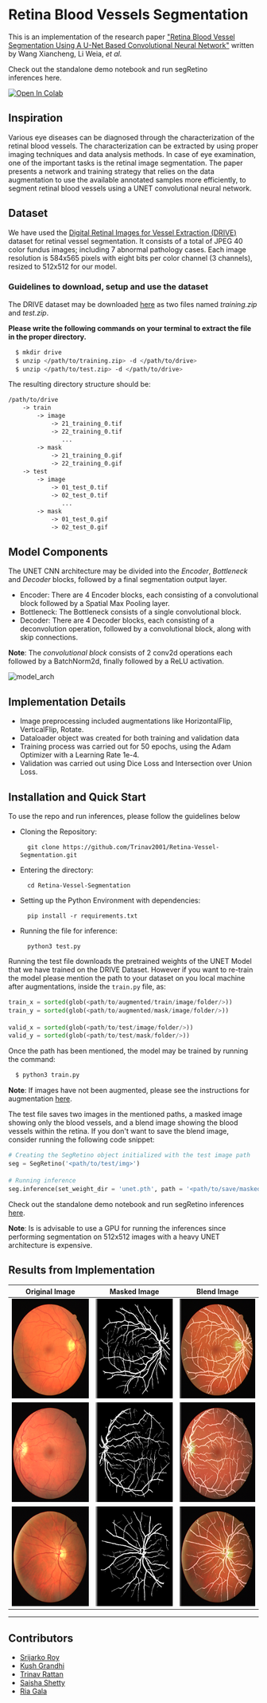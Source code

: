 # Retina Blood Vessels Segmentation
This is an implementation of the research paper <a href = "https://researchbank.swinburne.edu.au/file/fce08160-bebd-44ff-b445-6f3d84089ab2/1/2018-xianchneng-retina_blood_vessel.pdf">"Retina Blood Vessel Segmentation Using A U-Net Based Convolutional Neural Network"</a> written by Wang Xiancheng, Li Weia, *et al.*


Check out the standalone demo notebook and run segRetino inferences here.

[![Open In Colab](https://colab.research.google.com/assets/colab-badge.svg)](https://colab.research.google.com/github/srijarkoroy/segRetino/blob/main/demo/seg_retino_demo.ipynb#scrollTo=nM5uNK83IS-S)


## Inspiration
Various eye diseases can be diagnosed through the characterization of the retinal blood vessels. The characterization can be extracted by using proper imaging techniques and data analysis methods. In case of eye examination, one of the important tasks is the retinal image segmentation. The paper presents a network and training strategy that relies on the data augmentation to use the available annotated samples more efficiently, to segment retinal blood vessels using a UNET convolutional neural network.

## Dataset
We have used the <a href = "https://drive.grand-challenge.org/">Digital Retinal Images for Vessel Extraction (DRIVE)</a> dataset for retinal vessel segmentation.
It consists of a total of JPEG 40 color fundus images; including 7 abnormal pathology cases. Each image resolution is 584x565 pixels with eight bits per color channel (3 channels), resized to 512x512 for our model.  

### Guidelines to download, setup and use the dataset
The DRIVE dataset may be downloaded <a href = "https://drive.google.com/drive/folders/13-zz_Gtxo1oe7Vu3P2ZO9FocZrhXlts5?usp=sharing">here</a> as two files named *training.zip* and *test.zip*. 

**Please write the following commands on your terminal to extract the file in the proper directory.**
```bash
  $ mkdir drive
  $ unzip </path/to/training.zip> -d </path/to/drive>
  $ unzip </path/to/test.zip> -d </path/to/drive>
```
The resulting directory structure should be:
```
/path/to/drive
    -> train
        -> image
            -> 21_training_0.tif
            -> 22_training_0.tif
               ...
        -> mask
            -> 21_training_0.gif
            -> 22_training_0.gif
    -> test
        -> image
            -> 01_test_0.tif
            -> 02_test_0.tif
               ...
        -> mask
            -> 01_test_0.gif
            -> 02_test_0.gif
```

## Model Components
The UNET CNN architecture may be divided into the *Encoder*, *Bottleneck* and *Decoder* blocks, followed by a final segmentation output layer. 

- Encoder: There are 4 Encoder blocks, each consisting of a convolutional block followed by a Spatial Max Pooling layer. 
- Bottleneck: The Bottleneck consists of a single convolutional block.
- Decoder: There are 4 Decoder blocks, each consisting of a deconvolution operation, followed by a convolutional block, along with skip connections.

**Note**: The *convolutional block* consists of 2 conv2d operations each followed by a BatchNorm2d, finally followed by a ReLU activation.

![model_arch](https://user-images.githubusercontent.com/66861243/133101290-eff181eb-bd9b-47cd-94b7-493d5c113dc0.png)

## Implementation Details
- Image preprocessing included augmentations like HorizontalFlip, VerticalFlip, Rotate.
- Dataloader object was created for both training and validation data
- Training process was carried out for 50 epochs, using the Adam Optimizer with a Learning Rate 1e-4.
- Validation was carried out using Dice Loss and Intersection over Union Loss. 

## Installation and Quick Start
To use the repo and run inferences, please follow the guidelines below

- Cloning the Repository: 

        git clone https://github.com/Trinav2001/Retina-Vessel-Segmentation.git
        
- Entering the directory: 

        cd Retina-Vessel-Segmentation
        
- Setting up the Python Environment with dependencies:

        pip install -r requirements.txt

- Running the file for inference:

        python3 test.py
        
Running the test file downloads the pretrained weights of the UNET Model that we have trained on the DRIVE Dataset. However if you want to re-train the model please mention the path to your dataset on you local machine after augmentations, inside the ```train.py``` file, as:

```python
train_x = sorted(glob(<path/to/augmented/train/image/folder/>))
train_y = sorted(glob(<path/to/augmented/mask/image/folder/>))

valid_x = sorted(glob(<path/to/test/image/folder/>))
valid_y = sorted(glob(<path/to/test/mask/folder/>))
```
Once the path has been mentioned, the model may be trained by running the command:
```bash
  $ python3 train.py
```
**Note**: If images have not been augmented, please see the instructions for augmentation <a href="https://github.com/srijarkoroy/segRetino/tree/main/data">here</a>.

The test file saves two images in the mentioned paths, a masked image showing only the blood vessels, and a blend image showing the blood vessels within the retina. If you don't want to save the blend image, consider running the following code snippet:

```python
# Creating the SegRetino object initialized with the test image path
seg = SegRetino('<path/to/test/img>')

# Running inference
seg.inference(set_weight_dir = 'unet.pth', path = '<path/to/save/masked/image>', blend=False, blend_path = None)
```
Check out the standalone demo notebook and run segRetino inferences <a href = 'https://colab.research.google.com/github/srijarkoroy/segRetino/blob/main/demo/seg_retino_demo.ipynb'>here</a>.

**Note**: Is is advisable to use a GPU for running the inferences since performing segmentation on 512x512 images with a heavy UNET architecture is expensive.

## Results from Implementation
Original Image | Masked Image | Blend Image |
:-------------: | :---------: | :-----: |
<img src="results/input/input1.png" height=200 width=200>| <img src="results/output/output1.png" height=200 width=200>| <img src="results/blend/blend1.png" height=200 width=200> |
<img src="results/input/input2.png" height=200 width=200>| <img src="results/output/output2.png" height=200 width=200>| <img src="results/blend/blend2.png" height=200 width=200> |
<img src="results/input/input3.png" height=200 width=200>| <img src="results/output/output3.png" height=200 width=200>| <img src="results/blend/blend3.png" height=200 width=200> |

<hr>

## Contributors

- <a href = "https://github.com/srijarkoroy">Srijarko Roy</a>
- <a href = "https://github.com/KushGrandhi">Kush Grandhi</a>
- <a href = "https://github.com/Trinav2001">Trinav Rattan</a>
- <a href = "https://github.com/SaishaShetty">Saisha Shetty</a>
- <a href = "https://github.com/Reyeah">Ria Gala</a>


